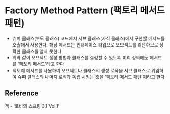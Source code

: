 # Factory Method Pattern (팩토리 메서드 패턴)
- 슈퍼 클래스(부모 클래스) 코드에서 서브 클래스(자식 클래스)에서 구현할 메서드를 호출해서 사용한다. 해당 메서드는 인터페이스 타입으로 오브젝트를 리턴하므로 정확한 클래스를 알지 못한다
- 위와 같이 오브젝트 생성 방법과 클래스를 결정할 수 있도록 미리 정의해둔 메서드를 '팩토리 메서드'라고 한다
- 팩토리 메서드를 사용하여 오브젝트나 클래스의 생성 로직을 서브 클래스로 위임하여 슈퍼 클래스의 나머지 로직과 독립 시키는 것을 '팩토리 메서드 패턴'이라고 한다

## Reference
책 - '토비의 스프링 3.1 Vol.1'